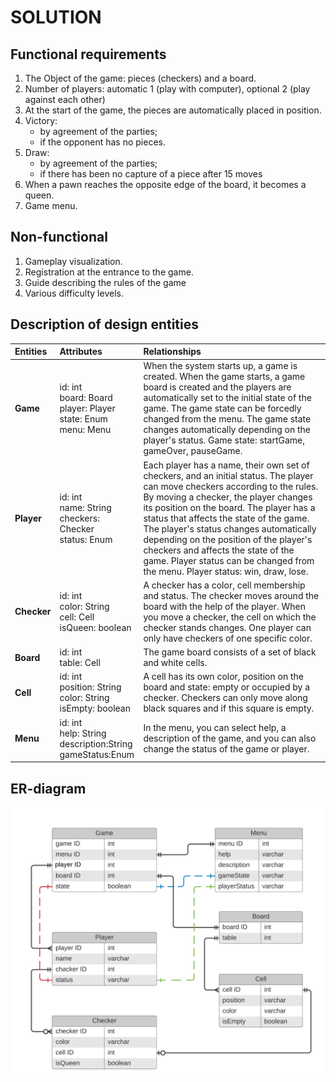 # SOLUTION
## Functional requirements
1. The Object of the game: pieces (checkers) and a board.
2. Number of players: automatic 1 (play with computer), optional 2 (play against each other)
3. At the start of the game, the pieces are automatically placed in position.
4. Victory: 
    * by agreement of the parties; 
    * if the opponent has no pieces.
5. Draw:
    * by agreement of the parties;
    * if there has been no capture of a piece after 15 moves
6. When a pawn reaches the opposite edge of the board, it becomes a queen.
7. Game menu.
## Non-functional
1. Gameplay visualization. 
2. Registration at the entrance to the game.
3. Guide describing the rules of the game
4. Various difficulty levels.
## Description of design entities
| Entities | Attributes | Relationships |
|:----------------|:---------------|:--------------------|
| __Game__ | id: int <br> board: Board <br> player: Player <br> state: Enum <br> menu: Menu| When the system starts up, a game is created. When the game starts, a game board is created and the players are automatically set to the initial state of the game. The game state can be forcedly changed from the menu. The game state changes automatically depending on the player's status. Game state: startGame, gameOver, pauseGame. |
| __Player__ | id: int <br> name: String <br> checkers: Checker <br> status: Enum | Each player has a name, their own set of checkers, and an initial status. The player can move checkers according to the rules. By moving a checker, the player changes its position on the board. The player has a status that affects the state of the game. The player's status changes automatically depending on the position of the player's checkers and affects the state of the game. Player status can be changed from the menu. Player status: win, draw, lose. |
|__Checker__|id: int <br> color: String <br> cell: Cell <br> isQueen: boolean | A checker has a color, cell membership and status. The checker moves around the board with the help of the player. When you move a checker, the cell on which the checker stands changes. One player can only have checkers of one specific color. |
|__Board__|id: int <br> table: Cell | The game board consists of a set of black and white cells. |
|__Cell__|id: int <br> position: String <br> color: String <br> isEmpty: boolean| A cell has its own color, position on the board and state: empty or occupied by a checker. Checkers can only move along black squares and if this square is empty. |
|__Menu__|id: int <br> help: String <br> description:String <br> gameStatus:Enum | In the menu, you can select help, a description of the game, and you can also change the status of the game or player. |
## ER-diagram
<img src="ER-diagram.png" width="900">
